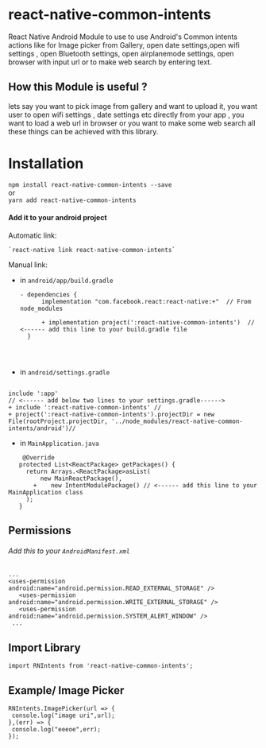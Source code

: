 # react-native-common-intents
React Native Android Module to use to use Android's Common intents actions like for Image picker from Gallery, open date settings,open wifi settings , open Bluetooth settings, open airplanemode settings, open browser with input url or to make web search by entering text.


## How this Module is useful ?
lets say you want to pick image from gallery and want to upload it, you want user to open wifi settings , date settings etc directly from your app , you want to load a web url in browser or you want to make some web search all these things can be achieved with this library.

# Installation
 `npm install react-native-common-intents --save`  
       or  
  `yarn add react-native-common-intents`
    
#### Add it to your android project

Automatic link:  

    `react-native link react-native-common-intents`  
   
Manual link:

 - in `android/app/build.gradle` 
 
     ```
     - dependencies {  
           implementation "com.facebook.react:react-native:+"  // From node_modules  
         
           + implementation project(':react-native-common-intents')  // <------ add this line to your build.gradle file
       } 
       
       
       
 - in  `android/settings.gradle`  
  ```
  
  include ':app'
  // <------ add below two lines to your settings.gradle------>
 + include ':react-native-common-intents' // 
 + project(':react-native-common-intents').projectDir = new File(rootProject.projectDir, '../node_modules/react-native-common-intents/android')// 

```
 - in `MainApplication.java`
 
 ```
     @Override
    protected List<ReactPackage> getPackages() {
      return Arrays.<ReactPackage>asList(
          new MainReactPackage(),
        +    new IntentModulePackage() // <------ add this line to your MainApplication class
      );
    }
 ```
 ## Permissions
 ###### Add this to your `AndroidManifest.xml`  
 ```
 ...
 <uses-permission android:name="android.permission.READ_EXTERNAL_STORAGE" />
    <uses-permission android:name="android.permission.WRITE_EXTERNAL_STORAGE" />
    <uses-permission android:name="android.permission.SYSTEM_ALERT_WINDOW" />
  ...
  ```
 
 ## Import Library
 `import RNIntents from 'react-native-common-intents';`

 
 ## Example/ Image Picker
 
 ```
 RNIntents.ImagePicker(url => {
  console.log("image uri",url);
},(err) => {
  console.log("eeeoe",err);
});


```
